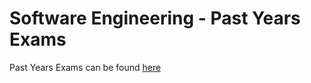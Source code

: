 # Software Engineering - Past Years Exams

Past Years Exams can be found [here](https://drive.google.com/drive/folders/1ORykEYMyjOHIx7QuBfge-nCf3wYvea1r?usp=sharing)
